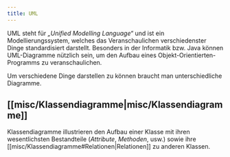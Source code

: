 ```yaml
---
title: UML
---
```

UML steht für *„Unified Modelling Language“* und ist ein Modellierungssystem, welches das Veranschaulichen verschiedenster Dinge standardisiert darstellt.
Besonders in der Informatik bzw. Java können UML-Diagramme nützlich sein, um den Aufbau eines Objekt-Orientierten-Programms zu veranschaulichen. 

Um verschiedene Dinge darstellen zu können braucht man unterschiedliche Diagramme. 

## [[misc/Klassendiagramme|misc/Klassendiagramme]]

Klassendiagramme illustrieren den Aufbau einer Klasse mit ihren wesentlichsten Bestandteile (*Attribute*, *Methoden*, usw.) sowie ihre [[misc/Klassendiagramme#Relationen|Relationen]] zu anderen Klassen. 

